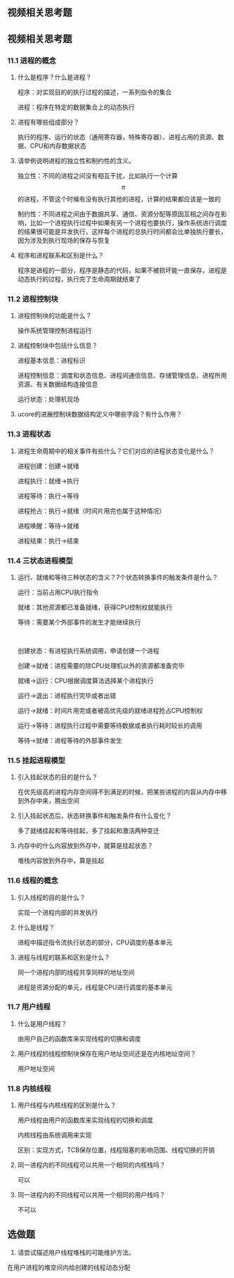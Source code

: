 ## 视频相关思考题

## 视频相关思考题

### 11.1 进程的概念

1. 什么是程序？什么是进程？

   程序：对实现目的的执行过程的描述，一系列指令的集合

   进程：程序在特定的数据集合上的动态执行

2. 进程有哪些组成部分？

   执行的程序、运行的状态（通用寄存器，特殊寄存器）、进程占用的资源、数据、CPU和内存数据状态

3. 请举例说明进程的独立性和制约性的含义。

   独立性：不同的进程之间没有相互干扰，比如执行一个计算$$\pi$$的进程，不管这个时候有没有执行其他的进程，计算的结果都应该是一致的

   制约性：不同进程之间由于数据共享、通信、资源分配等原因互相之间存在影响，比如一个进程执行过程中如果有另一个进程也要执行，操作系统进行调度的结果很可能是并发执行，这样每个进程的总执行时间都会比单独执行要长，因为涉及到执行现场的保存与恢复


4. 程序和进程联系和区别是什么？

   程序是进程的一部分，程序是静态的代码，如果不被损坏能一直保存，进程是动态执行的过程，执行完了生命周期就结束了

### 11.2 进程控制块

1. 进程控制块的功能是什么？

   操作系统管理控制进程运行

2. 进程控制块中包括什么信息？

   进程基本信息：进程标识

   进程控制信息：调度和状态信息、进程间通信信息、存储管理信息、进程所用资源、有关数据结构连接信息

   运行状态：处理机现场

3. ucore的进展控制块数据结构定义中哪些字段？有什么作用？

### 11.3 进程状态

1. 进程生命周期中的相关事件有些什么？它们对应的进程状态变化是什么？

   进程创建：创建->就绪

   进程执行：就绪->执行

   进程等待：执行->等待

   进程抢占：执行->就绪（时间片用完也属于这种情况）

   进程唤醒：等待->就绪

   进程结束：执行->结束

### 11.4 三状态进程模型

1. 运行、就绪和等待三种状态的含义？7个状态转换事件的触发条件是什么？

   运行：当前占用CPU执行指令

   就绪：其他资源都已准备就绪，获得CPU控制权就能执行

   等待：需要某个外部事件的发生才能继续执行

   ​

   创建状态：有进程执行系统调用，申请创建一个进程

   创建->就绪：进程需要的除CPU处理机以外的资源都准备完毕

   就绪->运行：CPU根据调度算法选择某个进程执行

   运行->退出：进程执行完毕或者出错

   运行->就绪：时间片用完或者被高优先级的就绪进程抢占CPU控制权

   运行->等待：进程执行过程中需要等待数据或者执行耗时较长的调用

   等待->就绪：进程等待的外部事件发生

### 11.5 挂起进程模型

1. 引入挂起状态的目的是什么？

   在优先级高的进程内存空间得不到满足的时候，把某些进程的内容从内存中移到外存中来，腾出空间

2. 引入挂起状态后，状态转换事件和触发条件有什么变化？

   多了就绪挂起和等待挂起，多了挂起和激活两种变迁

3. 内存中的什么内容放到外存中，就算是挂起状态？

   堆栈内容放到外存中，算是挂起

### 11.6 线程的概念

1. 引入线程的目的是什么？

   实现一个进程内部的并发执行

2. 什么是线程？

   进程中描述指令流执行状态的部分，CPU调度的基本单元

3. 进程与线程的联系和区别是什么？

   同一个进程内部的线程共享同样的地址空间

   进程是资源分配的单元，线程是CPU进行调度的基本单元

### 11.7 用户线程

1. 什么是用户线程？

   由用户自己的函数库来实现线程的切换和调度

2. 用户线程的线程控制块保存在用户地址空间还是在内核地址空间？

   用户地址空间

### 11.8 内核线程

1. 用户线程与内核线程的区别是什么？

   用户线程由用户的函数库来实现线程的切换和调度

   内核线程由系统调用来实现

   区别：实现方式，TCB保存位置，线程阻塞的影响范围、线程切换的开销

2. 同一进程内的不同线程可以共用一个相同的内核栈吗？

   可以

3. 同一进程内的不同线程可以共用一个相同的用户栈吗？

   不可以

## 选做题

1. 请尝试描述用户线程堆栈的可能维护方法。

在用户进程的堆空间内给创建的线程动态分配